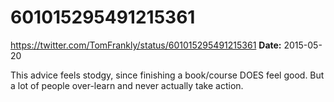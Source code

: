 # 601015295491215361
https://twitter.com/TomFrankly/status/601015295491215361
**Date:** 2015-05-20

This advice feels stodgy, since finishing a book/course DOES feel good. But a lot of people over-learn and never actually take action.
